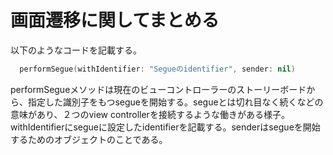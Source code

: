 # 画面遷移に関してまとめる

以下のようなコードを記載する。
```swift
  performSegue(withIdentifier: "Segueのidentifier", sender: nil)
```

performSegueメソッドは現在のビューコントローラーのストーリーボードから、指定した識別子をもつsegueを開始する。segueとは切れ目なく続くなどの意味があり、２つのview controllerを接続するような働きがある様子。<br>
withIdentifierにsegueに設定したidentifierを記載する。senderはsegueを開始するためのオブジェクトのことである。